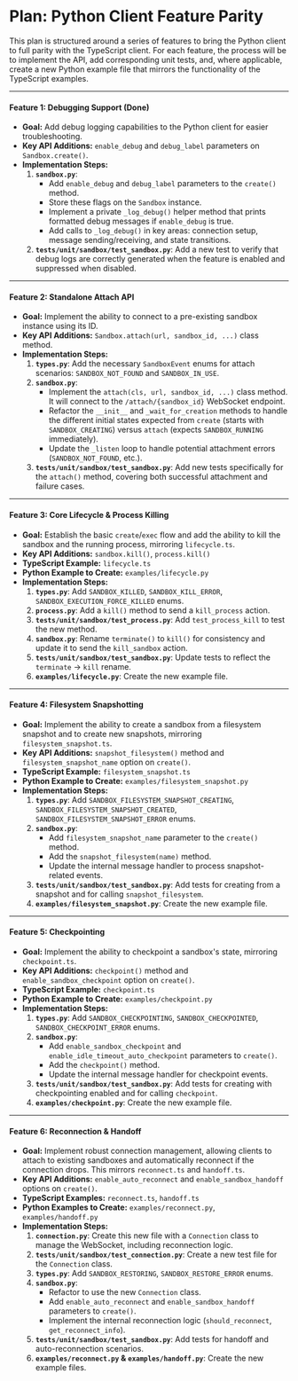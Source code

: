 # Plan: Python Client Feature Parity

This plan is structured around a series of features to bring the Python client to full parity with the TypeScript client. For each feature, the process will be to implement the API, add corresponding unit tests, and, where applicable, create a new Python example file that mirrors the functionality of the TypeScript examples.

---

#### **Feature 1: Debugging Support (Done)**
*   **Goal:** Add debug logging capabilities to the Python client for easier troubleshooting.
*   **Key API Additions:** `enable_debug` and `debug_label` parameters on `Sandbox.create()`.
*   **Implementation Steps:**
    1.  **`sandbox.py`**:
        *   Add `enable_debug` and `debug_label` parameters to the `create()` method.
        *   Store these flags on the `Sandbox` instance.
        *   Implement a private `_log_debug()` helper method that prints formatted debug messages if `enable_debug` is true.
        *   Add calls to `_log_debug()` in key areas: connection setup, message sending/receiving, and state transitions.
    2.  **`tests/unit/sandbox/test_sandbox.py`**: Add a new test to verify that debug logs are correctly generated when the feature is enabled and suppressed when disabled.

---

#### **Feature 2: Standalone Attach API**
*   **Goal:** Implement the ability to connect to a pre-existing sandbox instance using its ID.
*   **Key API Additions:** `Sandbox.attach(url, sandbox_id, ...)` class method.
*   **Implementation Steps:**
    1.  **`types.py`**: Add the necessary `SandboxEvent` enums for attach scenarios: `SANDBOX_NOT_FOUND` and `SANDBOX_IN_USE`.
    2.  **`sandbox.py`**:
        *   Implement the `attach(cls, url, sandbox_id, ...)` class method. It will connect to the `/attach/{sandbox_id}` WebSocket endpoint.
        *   Refactor the `__init__` and `_wait_for_creation` methods to handle the different initial states expected from `create` (starts with `SANDBOX_CREATING`) versus `attach` (expects `SANDBOX_RUNNING` immediately).
        *   Update the `_listen` loop to handle potential attachment errors (`SANDBOX_NOT_FOUND`, etc.).
    3.  **`tests/unit/sandbox/test_sandbox.py`**: Add new tests specifically for the `attach()` method, covering both successful attachment and failure cases.

---

#### **Feature 3: Core Lifecycle & Process Killing**
*   **Goal:** Establish the basic `create`/`exec` flow and add the ability to kill the sandbox and the running process, mirroring `lifecycle.ts`.
*   **Key API Additions:** `sandbox.kill()`, `process.kill()`
*   **TypeScript Example:** `lifecycle.ts`
*   **Python Example to Create:** `examples/lifecycle.py`
*   **Implementation Steps:**
    1.  **`types.py`**: Add `SANDBOX_KILLED`, `SANDBOX_KILL_ERROR`, `SANDBOX_EXECUTION_FORCE_KILLED` enums.
    2.  **`process.py`**: Add a `kill()` method to send a `kill_process` action.
    3.  **`tests/unit/sandbox/test_process.py`**: Add `test_process_kill` to test the new method.
    4.  **`sandbox.py`**: Rename `terminate()` to `kill()` for consistency and update it to send the `kill_sandbox` action.
    5.  **`tests/unit/sandbox/test_sandbox.py`**: Update tests to reflect the `terminate` -> `kill` rename.
    6.  **`examples/lifecycle.py`**: Create the new example file.

---

#### **Feature 4: Filesystem Snapshotting**
*   **Goal:** Implement the ability to create a sandbox from a filesystem snapshot and to create new snapshots, mirroring `filesystem_snapshot.ts`.
*   **Key API Additions:** `snapshot_filesystem()` method and `filesystem_snapshot_name` option on `create()`.
*   **TypeScript Example:** `filesystem_snapshot.ts`
*   **Python Example to Create:** `examples/filesystem_snapshot.py`
*   **Implementation Steps:**
    1.  **`types.py`**: Add `SANDBOX_FILESYSTEM_SNAPSHOT_CREATING`, `SANDBOX_FILESYSTEM_SNAPSHOT_CREATED`, `SANDBOX_FILESYSTEM_SNAPSHOT_ERROR` enums.
    2.  **`sandbox.py`**:
        *   Add `filesystem_snapshot_name` parameter to the `create()` method.
        *   Add the `snapshot_filesystem(name)` method.
        *   Update the internal message handler to process snapshot-related events.
    3.  **`tests/unit/sandbox/test_sandbox.py`**: Add tests for creating from a snapshot and for calling `snapshot_filesystem`.
    4.  **`examples/filesystem_snapshot.py`**: Create the new example file.

---

#### **Feature 5: Checkpointing**
*   **Goal:** Implement the ability to checkpoint a sandbox's state, mirroring `checkpoint.ts`.
*   **Key API Additions:** `checkpoint()` method and `enable_sandbox_checkpoint` option on `create()`.
*   **TypeScript Example:** `checkpoint.ts`
*   **Python Example to Create:** `examples/checkpoint.py`
*   **Implementation Steps:**
    1.  **`types.py`**: Add `SANDBOX_CHECKPOINTING`, `SANDBOX_CHECKPOINTED`, `SANDBOX_CHECKPOINT_ERROR` enums.
    2.  **`sandbox.py`**:
        *   Add `enable_sandbox_checkpoint` and `enable_idle_timeout_auto_checkpoint` parameters to `create()`.
        *   Add the `checkpoint()` method.
        *   Update the internal message handler for checkpoint events.
    3.  **`tests/unit/sandbox/test_sandbox.py`**: Add tests for creating with checkpointing enabled and for calling `checkpoint`.
    4.  **`examples/checkpoint.py`**: Create the new example file.

---

#### **Feature 6: Reconnection & Handoff**
*   **Goal:** Implement robust connection management, allowing clients to attach to existing sandboxes and automatically reconnect if the connection drops. This mirrors `reconnect.ts` and `handoff.ts`.
*   **Key API Additions:** `enable_auto_reconnect` and `enable_sandbox_handoff` options on `create()`.
*   **TypeScript Examples:** `reconnect.ts`, `handoff.ts`
*   **Python Examples to Create:** `examples/reconnect.py`, `examples/handoff.py`
*   **Implementation Steps:**
    1.  **`connection.py`**: Create this new file with a `Connection` class to manage the WebSocket, including reconnection logic.
    2.  **`tests/unit/sandbox/test_connection.py`**: Create a new test file for the `Connection` class.
    3.  **`types.py`**: Add `SANDBOX_RESTORING`, `SANDBOX_RESTORE_ERROR` enums.
    4.  **`sandbox.py`**:
        *   Refactor to use the new `Connection` class.
        *   Add `enable_auto_reconnect` and `enable_sandbox_handoff` parameters to `create()`.
        *   Implement the internal reconnection logic (`should_reconnect`, `get_reconnect_info`).
    5.  **`tests/unit/sandbox/test_sandbox.py`**: Add tests for handoff and auto-reconnection scenarios.
    6.  **`examples/reconnect.py` & `examples/handoff.py`**: Create the new example files.
